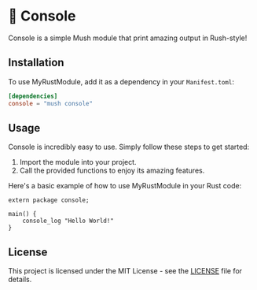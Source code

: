 # 🍄️ Console

Console is a simple Mush module that print amazing output in Rush-style!

## Installation

To use MyRustModule, add it as a dependency in your `Manifest.toml`:

```toml
[dependencies]
console = "mush console"
```

## Usage

Console is incredibly easy to use. Simply follow these steps to get started:

1. Import the module into your project.
2. Call the provided functions to enjoy its amazing features.

Here's a basic example of how to use MyRustModule in your Rust code:

```shell
extern package console;

main() {
    console_log "Hello World!"
}
```

## License

This project is licensed under the MIT License - see the [LICENSE](LICENSE) file for details.
